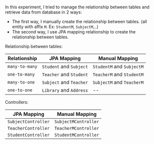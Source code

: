 In this experiment, I tried to  manage the relationship between tables and retrieve data from database in 2 ways:
-   The first way, I manually create the relationship between tables. (all entity with affix `M`. Ex: `StudentM`, `SubjectM`,..)
- The second way, I use JPA mapping relationship to create the relationship between tables.


Relationship between tables:

| Relationship   | JPA Mapping             | Manual Mapping            |
|----------------|-------------------------|---------------------------|
| `many-to-many` | `Student` and `Subject` | `StudentM` and `SubjectM` |
| `one-to-many`  | `Teacher` and `Student` | `TeacherM` and `StudentM` |
| `many-to-one`  | `Subject` and `Teacher` | `SubjectM` and `TeacherM` |
| `one-to-one`   | `Library` and `Address` | --                        |    


Controllers:

| JPA Mapping         | Manual Mapping       |
|---------------------|----------------------|
| `SubjectController` | `SubjectMController` |
| `TeacherController` | `TeacherMController` |
| `StudentController` | `StudentMController` | 